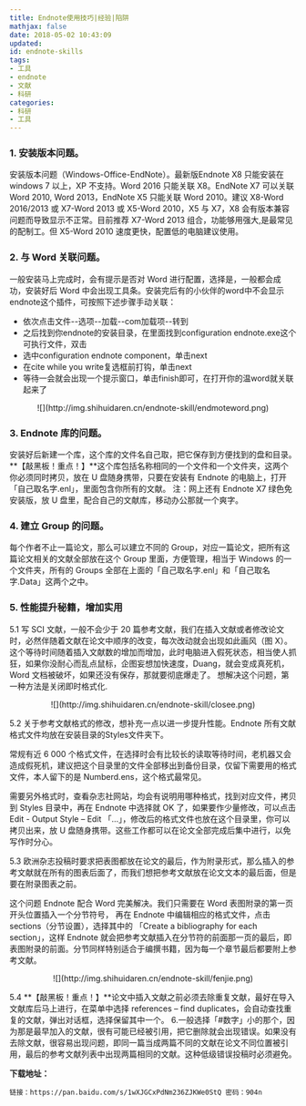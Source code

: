 ```yaml
---
title: Endnote使用技巧|经验|陷阱
mathjax: false
date: 2018-05-02 10:43:09
updated:
id: endnote-skills
tags: 
- 工具
- endnote
- 文献
- 科研
categories: 
- 科研
- 工具
---
```


### 1. 安装版本问题。

安装版本问题（Windows-Office-EndNote）。最新版Endnote X8 只能安装在 windows 7 以上，XP 不支持。Word 2016 只能关联 X8。EndNote  X7 可以关联 Word 2010, Word 2013，EndNote  X5 只能关联 Word 2010。建议 X8-Word 2016/2013 或 X7-Word 2013 或 X5-Word 2010，X5 与 X7，X8 会有版本兼容问题而导致显示不正常。目前推荐 X7-Word 2013 组合，功能够用强大,是最常见的配制工。但 X5-Word 2010 速度更快，配置低的电脑建议使用。

<!--- more --->

### 2. 与 Word 关联问题。

一般安装马上完成时，会有提示是否对 Word 进行配置，选择是，一般都会成功，安装好后 Word 中会出现工具条。安装完后有的小伙伴的word中不会显示endnote这个插件，可按照下述步骤手动关联：

- 依次点击文件--选项--加载--com加载项--转到
- 之后找到你endnote的安装目录，在里面找到configuration endnote.exe这个可执行文件，双击
- 选中configuration endnote component，单击next
- 在cite while you write复选框前打钩，单击next
- 等待一会就会出现一个提示窗口，单击finish即可，在打开你的温word就关联起来了

<center>
![](http://img.shihuidaren.cn/endnote-skill/endmoteword.png)
</center>

### 3. Endnote 库的问题。

安装好后新建一个库，这个库的文件名自己取，把它保存到方便找到的盘和目录。**【敲黑板！重点！】**这个库包括名称相同的一个文件和一个文件夹，这两个你必须同时拷贝，放在 U 盘随身携带，只要在安装有 Endnote 的电脑上，打开「自己取名字.enl」，里面包含你所有的文献。
注：网上还有 Endnote X7 绿色免安装版，放 U 盘里，配合自己的文献库，移动办公那就一个爽字。

### 4. 建立 Group 的问题。

每个作者不止一篇论文，那么可以建立不同的 Group，对应一篇论文，把所有这篇论文相关的文献全部放在这个 Group 里面，方便管理，相当于 Windows 的一个文件夹，所有的 Groups 全部在上面的「自己取名字.enl」和「自己取名字.Data」这两个之中。

### 5. 性能提升秘籍，增加实用

5.1 写 SCI 文献，一般不会少于 20 篇参考文献，我们在插入文献或者修改论文时，必然伴随着文献在论文中顺序的改变，每次改动就会出现如此画风（图 X）。这个等待时间随着插入文献数的增加而增加，此时电脑进入假死状态，相当使人抓狂，如果你没耐心而乱点鼠标，企图妄想加快速度，Duang，就会变成真死机，Word 文档被破坏，如果还没有保存，那就要彻底爆走了。
想解决这个问题，第一种方法是关闭即时格式化.

<center>
![](http://img.shihuidaren.cn/endnote-skill/closee.png)
</center>

5.2 关于参考文献格式的修改，想补充一点以进一步提升性能。Endnote 所有文献格式文件均放在安装目录的Styles文件夹下。

常规有近 6 000 个格式文件，在选择时会有比较长的读取等待时间，老机器又会造成假死机，建议把这个目录里的文件全部移出到备份目录，仅留下需要用的格式文件，本人留下的是 Numberd.ens，这个格式最常见。

需要另外格式时，查看杂志社网站，均会有说明用哪种格式，找到对应文件，拷贝到 Styles 目录中，再在 Endnote 中选择就 OK 了，如果要作少量修改，可以点击 Edit - Output Style – Edit 「…」，修改后的格式文件也放在这个目录里，你可以拷贝出来，放 U 盘随身携带。这些工作都可以在论文全部完成后集中进行，以免写作时分心。

5.3 欧洲杂志投稿时要求把表图都放在论文的最后，作为附录形式，那么插入的参考文献就在所有的图表后面了，而我们想把参考文献放在论文文本的最后面，但是要在附录图表之前。

这个问题 Endnote 配合 Word 完美解决。我们只需要在 Word 表图附录的第一页开头位置插入一个分节符号， 再在 Endnote 中编辑相应的格式文件，点击 sections（分节设置），选择其中的 「Create a bibliography for each section」，这样 Endnote 就会把参考文献插入在分节符的前面那一页的最后，即表图附录的前面。分节同样特别适合于编撰书籍，因为每一个章节最后都要附上参考文献。

<center>
![](http://img.shihuidaren.cn/endnote-skill/fenjie.png)
</center>

5.4 **【敲黑板！重点！】**论文中插入文献之前必须去除重复文献，最好在导入文献库后马上进行，在菜单中选择 references – find duplicates，会自动查找重复的文献，弹出对话框，选择保留其中一个。
6.一般选择「#数字」小的那个，因为那是最早加入的文献，很有可能已经被引用，把它删除就会出现错误。如果没有去除文献，很容易出现问题，即同一篇当成两篇不同的文献在论文不同位置被引用，最后的参考文献列表中出现两篇相同的文献。这种低级错误投稿时必须避免。

**下载地址：**

````
链接：https://pan.baidu.com/s/1wXJGCxPdNm236ZJKWe0StQ 密码：904n
````